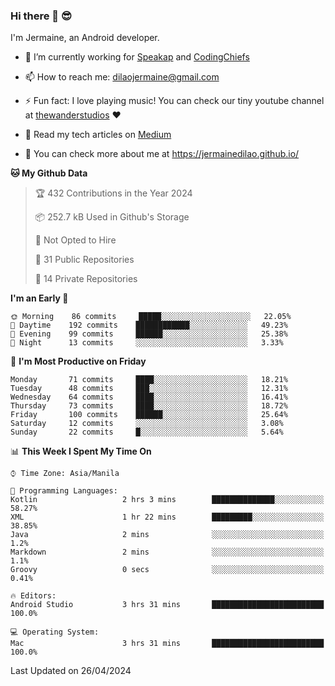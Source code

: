 ### Hi there 👋 😎
I'm Jermaine, an Android developer.

- 🔭 I’m currently working for [Speakap](https://www.speakap.com/) and [CodingChiefs](https://codingchiefs.com/en/)

- 📫 How to reach me: dilaojermaine@gmail.com

- ⚡ Fun fact: I love playing music! You can check our tiny youtube channel at [thewanderstudios](https://www.youtube.com/thewanderstudios) ♥️

- 📖 Read my tech articles on [Medium](https://jermainedilao.medium.com/)

- 👀 You can check more about me at https://jermainedilao.github.io/

<!--
**jermainedilao/jermainedilao** is a ✨ _special_ ✨ repository because its `README.md` (this file) appears on your GitHub profile.

Here are some ideas to get you started:

- 🔭 I’m currently working on ...
- 🌱 I’m currently learning ...
- 👯 I’m looking to collaborate on ...
- 🤔 I’m looking for help with ...
- 💬 Ask me about ...
- 📫 How to reach me: ...
- 😄 Pronouns: ...
- ⚡ Fun fact: ...
-->

<!--START_SECTION:waka-->
**🐱 My Github Data** 

> 🏆 432 Contributions in the Year 2024
 > 
> 📦 252.7 kB Used in Github's Storage 
 > 
> 🚫 Not Opted to Hire
 > 
> 📜 31 Public Repositories 
 > 
> 🔑 14 Private Repositories  
 > 
**I'm an Early 🐤** 

```text
🌞 Morning    86 commits     █████░░░░░░░░░░░░░░░░░░░░   22.05% 
🌆 Daytime    192 commits    ████████████░░░░░░░░░░░░░   49.23% 
🌃 Evening    99 commits     ██████░░░░░░░░░░░░░░░░░░░   25.38% 
🌙 Night      13 commits     ░░░░░░░░░░░░░░░░░░░░░░░░░   3.33%

```
📅 **I'm Most Productive on Friday** 

```text
Monday       71 commits     ████░░░░░░░░░░░░░░░░░░░░░   18.21% 
Tuesday      48 commits     ███░░░░░░░░░░░░░░░░░░░░░░   12.31% 
Wednesday    64 commits     ████░░░░░░░░░░░░░░░░░░░░░   16.41% 
Thursday     73 commits     ████░░░░░░░░░░░░░░░░░░░░░   18.72% 
Friday       100 commits    ██████░░░░░░░░░░░░░░░░░░░   25.64% 
Saturday     12 commits     ░░░░░░░░░░░░░░░░░░░░░░░░░   3.08% 
Sunday       22 commits     █░░░░░░░░░░░░░░░░░░░░░░░░   5.64%

```


📊 **This Week I Spent My Time On** 

```text
⌚︎ Time Zone: Asia/Manila

💬 Programming Languages: 
Kotlin                   2 hrs 3 mins        ██████████████░░░░░░░░░░░   58.27% 
XML                      1 hr 22 mins        █████████░░░░░░░░░░░░░░░░   38.85% 
Java                     2 mins              ░░░░░░░░░░░░░░░░░░░░░░░░░   1.2% 
Markdown                 2 mins              ░░░░░░░░░░░░░░░░░░░░░░░░░   1.1% 
Groovy                   0 secs              ░░░░░░░░░░░░░░░░░░░░░░░░░   0.41%

🔥 Editors: 
Android Studio           3 hrs 31 mins       █████████████████████████   100.0%

💻 Operating System: 
Mac                      3 hrs 31 mins       █████████████████████████   100.0%

```


 Last Updated on 26/04/2024
<!--END_SECTION:waka-->
